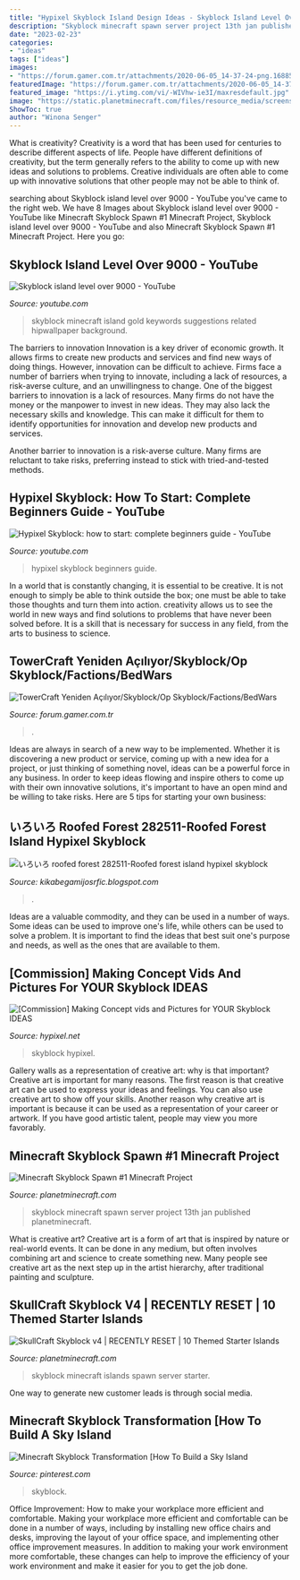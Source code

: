 ```yaml
---
title: "Hypixel Skyblock Island Design Ideas - Skyblock Island Level Over 9000"
description: "Skyblock minecraft spawn server project 13th jan published planetminecraft"
date: "2023-02-23"
categories:
- "ideas"
tags: ["ideas"]
images:
- "https://forum.gamer.com.tr/attachments/2020-06-05_14-37-24-png.168852/"
featuredImage: "https://forum.gamer.com.tr/attachments/2020-06-05_14-37-24-png.168852/"
featured_image: "https://i.ytimg.com/vi/-WIVhw-ie3I/maxresdefault.jpg"
image: "https://static.planetminecraft.com/files/resource_media/screenshot/1528/2015-07-09_0239399124483.jpg"
ShowToc: true
author: "Winona Senger"
---
```



What is creativity?
Creativity is a word that has been used for centuries to describe different aspects of life. People have different definitions of creativity, but the term generally refers to the ability to come up with new ideas and solutions to problems. Creative individuals are often able to come up with innovative solutions that other people may not be able to think of.

	

		
searching about Skyblock island level over 9000 - YouTube you've came to the right web. We have 8 Images about Skyblock island level over 9000 - YouTube like Minecraft Skyblock Spawn #1 Minecraft Project, Skyblock island level over 9000 - YouTube and also Minecraft Skyblock Spawn #1 Minecraft Project. Here you go:
		
    
## Skyblock Island Level Over 9000 - YouTube

<img loading=lazy src="https://i.ytimg.com/vi/3Uk7wbJo8Eg/maxresdefault.jpg" onerror="this.onerror=null;this.src='https://tse3.mm.bing.net/th?id=OIP.ubOCEGVev6UG08567ogN2QHaEK&amp;pid=15.1';" alt="Skyblock island level over 9000 - YouTube">

_Source: youtube.com_

>skyblock minecraft island gold keywords suggestions related hipwallpaper background. 

	

The barriers to innovation
Innovation is a key driver of economic growth. It allows firms to create new products and services and find new ways of doing things. However, innovation can be difficult to achieve. Firms face a number of barriers when trying to innovate, including a lack of resources, a risk-averse culture, and an unwillingness to change.
One of the biggest barriers to innovation is a lack of resources. Many firms do not have the money or the manpower to invest in new ideas. They may also lack the necessary skills and knowledge. This can make it difficult for them to identify opportunities for innovation and develop new products and services.

Another barrier to innovation is a risk-averse culture. Many firms are reluctant to take risks, preferring instead to stick with tried-and-tested methods.

    
## Hypixel Skyblock: How To Start: Complete Beginners Guide - YouTube

<img loading=lazy src="https://i.ytimg.com/vi/-WIVhw-ie3I/maxresdefault.jpg" onerror="this.onerror=null;this.src='https://tse1.mm.bing.net/th?id=OIP.CiTJiox-AVrpDCKyxgYE7wHaEK&amp;pid=15.1';" alt="Hypixel Skyblock: how to start: complete beginners guide - YouTube">

_Source: youtube.com_

>hypixel skyblock beginners guide. 

	

In a world that is constantly changing, it is essential to be creative. It is not enough to simply be able to think outside the box; one must be able to take those thoughts and turn them into action. creativity allows us to see the world in new ways and find solutions to problems that have never been solved before. It is a skill that is necessary for success in any field, from the arts to business to science.

    
## TowerCraft Yeniden Açılıyor/Skyblock/Op Skyblock/Factions/BedWars

<img loading=lazy src="https://forum.gamer.com.tr/attachments/2020-06-05_14-37-24-png.168852/" onerror="this.onerror=null;this.src='https://tse1.mm.bing.net/th?id=OIP.QwctU2_20I5YupoX7VVejwHaEM&amp;pid=15.1';" alt="TowerCraft Yeniden Açılıyor/Skyblock/Op Skyblock/Factions/BedWars">

_Source: forum.gamer.com.tr_

>. 

	

Ideas are always in search of a new way to be implemented. Whether it is discovering a new product or service, coming up with a new idea for a project, or just thinking of something novel, ideas can be a powerful force in any business. In order to keep ideas flowing and inspire others to come up with their own innovative solutions, it's important to have an open mind and be willing to take risks. Here are 5 tips for starting your own business: 
    
## いろいろ Roofed Forest 282511-Roofed Forest Island Hypixel Skyblock

<img loading=lazy src="https://pbs.twimg.com/media/D3XwYOZX4AAW0sM.jpg" onerror="this.onerror=null;this.src='https://tse1.mm.bing.net/th?id=OIP.Z8UtSJ4IKHuf7FaTFmbhZgHaEK&amp;pid=15.1';" alt="いろいろ roofed forest 282511-Roofed forest island hypixel skyblock">

_Source: kikabegamijosrfic.blogspot.com_

>. 

	

Ideas are a valuable commodity, and they can be used in a number of ways. Some ideas can be used to improve one's life, while others can be used to solve a problem. It is important to find the ideas that best suit one's purpose and needs, as well as the ones that are available to them.

    
## [Commission] Making Concept Vids And Pictures For YOUR Skyblock IDEAS

<img loading=lazy src="https://hypixel.net/attachments/mm8-png.1828707/" onerror="this.onerror=null;this.src='https://tse1.mm.bing.net/th?id=OIP.NWVpXYGaAFuG_xyECB5T3gHaEK&amp;pid=15.1';" alt="[Commission] Making Concept vids and Pictures for YOUR Skyblock IDEAS">

_Source: hypixel.net_

>skyblock hypixel. 

	

Gallery walls as a representation of creative art: why is that important?
Creative art is important for many reasons. The first reason is that creative art can be used to express your ideas and feelings. You can also use creative art to show off your skills. Another reason why creative art is important is because it can be used as a representation of your career or artwork. If you have good artistic talent, people may view you more favorably.

    
## Minecraft Skyblock Spawn #1 Minecraft Project

<img loading=lazy src="https://static.planetminecraft.com/files/resource_media/screenshot/1702/2017-01-02_15413410789171_lrg.png" onerror="this.onerror=null;this.src='https://tse3.mm.bing.net/th?id=OIP.wXAIIb_ksIImp2o0W9kU8wHaD0&amp;pid=15.1';" alt="Minecraft Skyblock Spawn #1 Minecraft Project">

_Source: planetminecraft.com_

>skyblock minecraft spawn server project 13th jan published planetminecraft. 

	

What is creative art?
Creative art is a form of art that is inspired by nature or real-world events. It can be done in any medium, but often involves combining art and science to create something new. Many people see creative art as the next step up in the artist hierarchy, after traditional painting and sculpture.

    
## SkullCraft Skyblock V4 | RECENTLY RESET | 10 Themed Starter Islands

<img loading=lazy src="https://static.planetminecraft.com/files/resource_media/screenshot/1528/2015-07-09_0239399124483.jpg" onerror="this.onerror=null;this.src='https://tse4.mm.bing.net/th?id=OIP.xSHnkyb9RwJj-fNh0lwxkgHaD6&amp;pid=15.1';" alt="SkullCraft Skyblock v4 | RECENTLY RESET | 10 Themed Starter Islands">

_Source: planetminecraft.com_

>skyblock minecraft islands spawn server starter. 

	

One way to generate new customer leads is through social media.

    
## Minecraft Skyblock Transformation [How To Build A Sky Island

<img loading=lazy src="https://i.pinimg.com/736x/62/f2/ab/62f2ab4a02ec257962c4cc641975baca.jpg" onerror="this.onerror=null;this.src='https://tse1.mm.bing.net/th?id=OIP.S7boyXvvdqBRWUbp6XSkCAHaEK&amp;pid=15.1';" alt="Minecraft Skyblock Transformation [How To Build a Sky Island">

_Source: pinterest.com_

>skyblock. 

	

Office Improvement: How to make your workplace more efficient and comfortable.
Making your workplace more efficient and comfortable can be done in a number of ways, including by installing new office chairs and desks, improving the layout of your office space, and implementing other office improvement measures. In addition to making your work environment more comfortable, these changes can help to improve the efficiency of your work environment and make it easier for you to get the job done.

